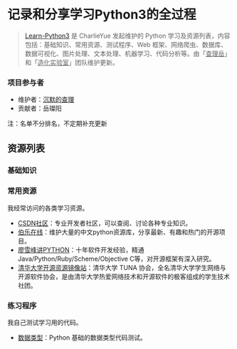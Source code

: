# 记录和分享学习Python3的全过程
>[Learn-Python3](https://github.com/ZlphaCharlie/Learn_Python3/) 是 CharlieYue 发起维护的 Python 学习及资源列表，内容包括：基础知识、常用资源、测试程序、Web 框架、网络爬虫、数据库、数据可视化、图片处理、文本处理、机器学习、代码分析等。由「<u>查理岳</u>」和「<u>造化实验室</u>」团队维护更新。

### 项目参与者
- 维护者：[沉默的查理](https://github.com/ZlphaCharlie)
- 贡献者：岳璨阳

注：名单不分排名，不定期补充更新

## 资源列表

### 基础知识

### 常用资源

我经常访问的各类学习资源。

- [CSDN社区](https://www.csdn.net/)：专业开发者社区，可以查阅、讨论各种专业知识。
- [伯乐在线](https://github.com/jobbole)：维护大量的中文python资源库，分享最新、有趣和热门的开源项目。
- [廖雪峰讲PYTHON](https://www.liaoxuefeng.com/wiki/1016959663602400)：十年软件开发经验，精通Java/Python/Ruby/Scheme/Objective C等，对开源框架有深入研究。
- [清华大学开源资源镜像站](https://mirrors.tuna.tsinghua.edu.cn/)：清华大学 TUNA 协会，全名清华大学学生网络与开源软件协会，是由清华大学热爱网络技术和开源软件的极客组成的学生技术社团。

### 练习程序

我自己测试学习用的代码。

- [数据类型](https://github.com/ZlphaCharlie/Learn_Python3/blob/main/tutorials/datatype.py)：Python 基础的数据类型代码测试。
